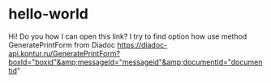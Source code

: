 # hello-world
Hi! Do you how I can open this link? I try to find option how use method GeneratePrintForm from Diadoc  https://diadoc-api.kontur.ru/GeneratePrintForm?boxId="boxid"&amp;messageId="messageid"&amp;documentId="documentid"

